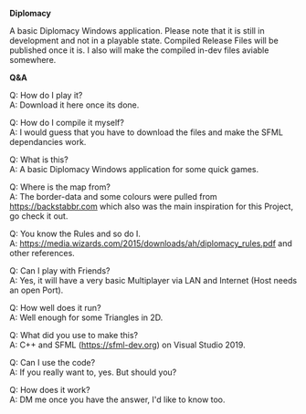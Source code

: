 **Diplomacy**

A basic Diplomacy Windows application.
Please note that it is still in development and not in a playable state.
Compiled Release Files will be published once it is.
I also will make the compiled in-dev files aviable somewhere.

**Q&A**

Q: How do I play it?     
A: Download it here once its done.

Q: How do I compile it myself?     
A: I would guess that you have to download the files and make the SFML dependancies work.

Q: What is this?     
A: A basic Diplomacy Windows application for some quick games.

Q: Where is the map from?     
A: The border-data and some colours were pulled from https://backstabbr.com which also was the main inspiration for this Project, go check it out.

Q: You know the Rules and so do I.     
A: https://media.wizards.com/2015/downloads/ah/diplomacy_rules.pdf and other references.

Q: Can I play with Friends?     
A: Yes, it will have a very basic Multiplayer via LAN and Internet (Host needs an open Port).

Q: How well does it run?     
A: Well enough for some Triangles in 2D.

Q: What did you use to make this?     
A: C++ and SFML (https://sfml-dev.org) on Visual Studio 2019.

Q: Can I use the code?     
A: If you really want to, yes. But should you?

Q: How does it work?     
A: DM me once you have the answer, I'd like to know too.
